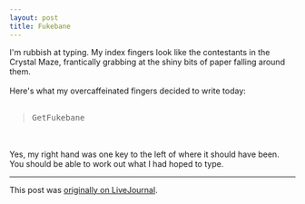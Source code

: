 ```yaml
---
layout: post
title: Fukebane
---
```


<div class="entry-item s2-entrytext">I'm rubbish at typing. My index fingers look like the contestants in the Crystal Maze, frantically grabbing at the shiny bits of paper falling around them.<br/><br/>Here's what my overcaffeinated fingers decided to write today:<br/><br/><blockquote><tt>GetFukebane</tt></blockquote><br/><br/>Yes, my right hand was one key to the left of where it should have been. You should be able to work out what I had hoped to type.</div><p><hr></p><p>This post was <a href="http://ferkeltongs.livejournal.com/26349.html">originally on LiveJournal</a>.</p>